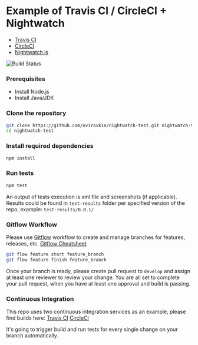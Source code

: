 # Example of Travis CI / CircleCI + Nightwatch

* [Travis CI](https://travis-ci.org/)
* [CircleCI](https://circleci.com/)
* [Nightwatch.js](http://nightwatchjs.org/)

![Build Status](https://travis-ci.org/ovirovkin/nightwatch-test.svg)

### Prerequisites
* Install Node.js
* Install Java/JDK 

### Clone the repository

```sh
git clone https://github.com/ovirovkin/nightwatch-test.git nightwatch-test
cd nightwatch-test
```

### Install required dependencies

```sh
npm install
```

### Run tests

```sh
npm test
```

An output of tests execution is xml file and screenshots (if applicable). Results could be found in `test-results` folder per specified version of the repo, example: `test-results/0.0.1/` 

### Gitflow Workflow

Please use [Gitflow](https://www.atlassian.com/git/tutorials/comparing-workflows/gitflow-workflow) workflow to create and manage branches for features, releases, etc. [Gitflow Cheatsheet](https://danielkummer.github.io/git-flow-cheatsheet/)

```sh
git flow feature start feature_branch
git flow feature finish feature_branch
```
Once your branch is ready, please create pull request to `develop` and assign at least one reviewer to review your change. You are all set to complete your pull request, when you have at least one approval and build is passing.

### Continuous Integration

This repo uses two continuous integration services as an example, please find builds here:
[Travis CI](https://travis-ci.org/ovirovkin/nightwatch-test/builds)
[CircleCI](https://circleci.com/gh/ovirovkin/nightwatch-test)

It's going to trigger build and run tests for every single change on your branch automatically. 